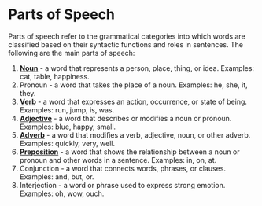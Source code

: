 # Parts of Speech

Parts of speech refer to the grammatical categories into which words are classified based on their syntactic functions and roles in sentences. The following are the main parts of speech:

1. **[Noun](./none.md)** - a word that represents a person, place, thing, or idea. Examples: cat, table, happiness.
2. Pronoun - a word that takes the place of a noun. Examples: he, she, it, they.
3. **[Verb](./verb.md)** - a word that expresses an action, occurrence, or state of being. Examples: run, jump, is, was.
4. **[Adjective](./adjective.md)** - a word that describes or modifies a noun or pronoun. Examples: blue, happy, small.
5. **[Adverb](./adverb.md)** - a word that modifies a verb, adjective, noun, or other adverb. Examples: quickly, very, well.
6. **[Preposition](./preposition.md)** - a word that shows the relationship between a noun or pronoun and other words in a sentence. Examples: in, on, at.
7. Conjunction - a word that connects words, phrases, or clauses. Examples: and, but, or.
8. Interjection - a word or phrase used to express strong emotion. Examples: oh, wow, ouch.
